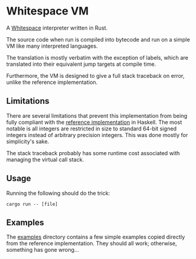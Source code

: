 # Whitespace VM

A [Whitespace][1] interpreter written in Rust.
 
The source code when run is compiled into bytecode and run on a simple
VM like many interpreted languages.

The translation is mostly verbatim with the exception of labels, which
are translated into their equivalent jump targets at compile time.

Furthermore, the VM is designed to give a full stack traceback on error,
unlike the reference implementation.

## Limitations
There are several limitations that prevent this implementation from
being fully compliant with the [reference implementation][ref] in Haskell.
The most notable is all integers are restricted in size to standard 64-bit
signed integers instead of arbitrary precision integers. This was done
mostly for simplicity's sake.

The stack traceback probably has some runtime cost associated with managing
the virtual call stack.
 
## Usage
Running the following should do the trick:
```
cargo run -- [file]
```

## Examples
The [examples][2] directory contains a few simple examples copied directly
from the reference implementation. They should all work; otherwise, something
has gone wrong...

[1]: https://en.wikipedia.org/wiki/Whitespace_(programming_language)
[2]: ./examples
[ref]: http://web.archive.org/web/20150717140342/http://compsoc.dur.ac.uk/whitespace/download.php